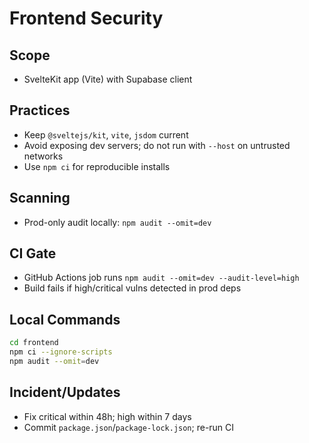 # Frontend Security

## Scope
- SvelteKit app (Vite) with Supabase client

## Practices
- Keep `@sveltejs/kit`, `vite`, `jsdom` current
- Avoid exposing dev servers; do not run with `--host` on untrusted networks
- Use `npm ci` for reproducible installs

## Scanning
- Prod-only audit locally: `npm audit --omit=dev`

## CI Gate
- GitHub Actions job runs `npm audit --omit=dev --audit-level=high`
- Build fails if high/critical vulns detected in prod deps

## Local Commands
```bash
cd frontend
npm ci --ignore-scripts
npm audit --omit=dev
```

## Incident/Updates
- Fix critical within 48h; high within 7 days
- Commit `package.json`/`package-lock.json`; re-run CI
